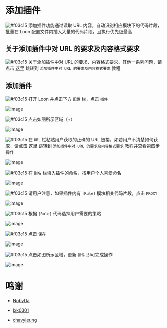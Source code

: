 # 添加插件

![#f03c15](https://placehold.it/15/f03c15/000000?text=+) 添加插件功能通过读取 URL 内容，自动识别相应模块下的代码片段，批量在 Loon 配置文件内插入大量的代码片段，且执行优先级最高

## 关于添加插件中对 URL 的要求及内容格式要求

![#f03c15](https://placehold.it/15/f03c15/000000?text=+) 关于添加插件中对 URL 的要求、内容格式要求、其他一系列问题，请点击 [这里](https://github.com/chiupam/tutorial/blob/master/Loon/Plus/Plugin_Format.md) 跳转到 `添加插件中对 URL 的要求及内容格式要求` 教程

## 添加插件

![#f03c15](https://placehold.it/15/f03c15/000000?text=+) 打开 Loon 并点击下方 `配置` 栏，点击 `插件`

![image](https://raw.githubusercontent.com/chiupam/tutorial-image/master/Loon/Plus/Plugin.jpg)

![#f03c15](https://placehold.it/15/f03c15/000000?text=+) 点击如图所示区域（+）

![image](https://raw.githubusercontent.com/chiupam/tutorial-image/master/Loon/Plus/Plugin_1.jpg)

![#f03c15](https://placehold.it/15/f03c15/000000?text=+) 在 `URL` 栏粘贴用户获取的正确的 URL 链接，如若用户不清楚如何获取，请点击 [这里](https://github.com/chiupam/tutorial/blob/master/Loon/Plus/Plugin_Format.md) 跳转到 `添加插件中对 URL 的要求及内容格式要求` 教程并查看第四步操作

![image](https://raw.githubusercontent.com/chiupam/tutorial-image/master/Loon/Plus/Plugin_2.jpg)

![#f03c15](https://placehold.it/15/f03c15/000000?text=+) 在 `别名` 栏填入插件的命名，按用户个人喜爱命名

![image](https://raw.githubusercontent.com/chiupam/tutorial-image/master/Loon/Plus/Plugin_3.jpg)

![#f03c15](https://placehold.it/15/f03c15/000000?text=+) 请用户注意，如果插件内有 `[Rule]` 模块相关代码片段，点击 `PROXY` 

![image](https://raw.githubusercontent.com/chiupam/tutorial-image/master/Loon/Plus/Plugin_4.jpg)

![#f03c15](https://placehold.it/15/f03c15/000000?text=+) 根据 `[Rule]` 代码选择用户需要的策略

![image](https://raw.githubusercontent.com/chiupam/tutorial-image/master/Loon/Plus/Plugin_5.jpg)

![#f03c15](https://placehold.it/15/f03c15/000000?text=+) 点击 `保存`

![image](https://raw.githubusercontent.com/chiupam/tutorial-image/master/Loon/Plus/Plugin_6.jpg)

![#f03c15](https://placehold.it/15/f03c15/000000?text=+) 点击如图所示区域，更新 `插件` 即可完成操作

![image](https://raw.githubusercontent.com/chiupam/tutorial-image/master/Loon/Plus/Plugin_7.jpg)

# 鸣谢

- [NobyDa](https://github.com/NobyDa/Script/blob/master/JD-DailyBonus/JD_DailyBonus.js)

- [lxk0301](https://github.com/lxk0301/scripts/blob/master/jd_fruit.js)

- [chavyleung](https://github.com/chavyleung/scripts/tree/master/wmmeituan)
